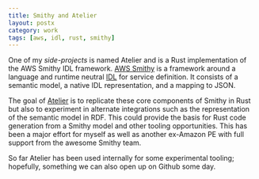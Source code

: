 ```yaml
---
title: Smithy and Atelier
layout: postx
category: work
tags: [aws, idl, rust, smithy]
---
```

One of my _side-projects_ is named Atelier and is a Rust implementation of the
AWS Smithy IDL framework. [AWS Smithy](https://github.com/awslabs/smithy) is a
framework around a language and runtime neutral
[IDL](https://en.wikipedia.org/wiki/Interface_description_language) for
service definition. It consists of a semantic model, a native IDL
representation, and a mapping to JSON.

The goal of [Atelier](https://github.com/johnstonskj/rust-atelier) is to
replicate these core components of Smithy in Rust but also to experiment in
alternate integrations such as the representation of the semantic model in
RDF. This could provide the basis for Rust code generation from a Smithy model
and other tooling opportunities. This has been a major effort for myself as
well as another ex-Amazon PE with full support from the awesome Smithy team. 

So far Atelier has been used internally for some experimental tooling;
hopefully, something we can also open up on Github some day.

